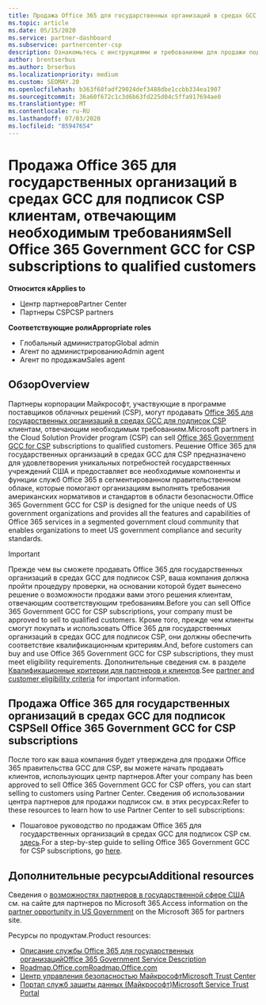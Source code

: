 ```yaml
---
title: Продажа Office 365 для государственных организаций в средах GCC в рамках CSP
ms.topic: article
ms.date: 05/15/2020
ms.service: partner-dashboard
ms.subservice: partnercenter-csp
description: Ознакомьтесь с инструкциями и требованиями для продажи подписок на Office 365 правительства GCC для CSP в квалифицированных США клиентов или подрядчиков для государственных организаций.
author: brentserbus
ms.author: brserbus
ms.localizationpriority: medium
ms.custom: SEOMAY.20
ms.openlocfilehash: b363f68fadf29024def3488dbe1ccbb334ea1907
ms.sourcegitcommit: 36a60f672c1c3d6b63fd225d04c5ffa917694ae0
ms.translationtype: MT
ms.contentlocale: ru-RU
ms.lasthandoff: 07/03/2020
ms.locfileid: "85947654"
---
```

# <a name="sell-office-365-government-gcc-for-csp-subscriptions-to-qualified-customers"></a><span data-ttu-id="2e207-103">Продажа Office 365 для государственных организаций в средах GCC для подписок CSP клиентам, отвечающим необходимым требованиям</span><span class="sxs-lookup"><span data-stu-id="2e207-103">Sell Office 365 Government GCC for CSP subscriptions to qualified customers</span></span>

<span data-ttu-id="2e207-104">**Относится к**</span><span class="sxs-lookup"><span data-stu-id="2e207-104">**Applies to**</span></span>

- <span data-ttu-id="2e207-105">Центр партнеров</span><span class="sxs-lookup"><span data-stu-id="2e207-105">Partner Center</span></span>
- <span data-ttu-id="2e207-106">Партнеры CSP</span><span class="sxs-lookup"><span data-stu-id="2e207-106">CSP partners</span></span>

<span data-ttu-id="2e207-107">**Соответствующие роли**</span><span class="sxs-lookup"><span data-stu-id="2e207-107">**Appropriate roles**</span></span>

- <span data-ttu-id="2e207-108">Глобальный администратор</span><span class="sxs-lookup"><span data-stu-id="2e207-108">Global admin</span></span>
- <span data-ttu-id="2e207-109">Агент по администрированию</span><span class="sxs-lookup"><span data-stu-id="2e207-109">Admin agent</span></span>
- <span data-ttu-id="2e207-110">Агент по продажам</span><span class="sxs-lookup"><span data-stu-id="2e207-110">Sales agent</span></span>

## <a name="overview"></a><span data-ttu-id="2e207-111">Обзор</span><span class="sxs-lookup"><span data-stu-id="2e207-111">Overview</span></span>

<span data-ttu-id="2e207-112">Партнеры корпорации Майкрософт, участвующие в программе поставщиков облачных решений (CSP), могут продавать [Office 365 для государственных организаций в средах GCC для подписок CSP](https://www.microsoft.com/microsoft-365/partners/governmentforCSP) клиентам, отвечающим необходимым требованиям.</span><span class="sxs-lookup"><span data-stu-id="2e207-112">Microsoft partners in the Cloud Solution Provider program (CSP) can sell [Office 365 Government GCC for CSP](https://www.microsoft.com/microsoft-365/partners/governmentforCSP) subscriptions to qualified customers.</span></span> <span data-ttu-id="2e207-113">Решение Office 365 для государственных организаций в средах GCC для CSP предназначено для удовлетворения уникальных потребностей государственных учреждений США и предоставляет все необходимые компоненты и функции служб Office 365 в сегментированном правительственном облаке, которые помогают организациям выполнять требования американских нормативов и стандартов в области безопасности.</span><span class="sxs-lookup"><span data-stu-id="2e207-113">Office 365 Government GCC for CSP is designed for the unique needs of US government organizations and provides all the features and capabilities of Office 365 services in a segmented government cloud community that enables organizations to meet US government compliance and security standards.</span></span> 

>[!IMPORTANT] 
><span data-ttu-id="2e207-114">Прежде чем вы сможете продавать Office 365 для государственных организаций в средах GCC для подписок CSP, ваша компания должна пройти процедуру проверки, на основании которой будет вынесено решение о возможности продажи вами этого решения клиентам, отвечающим соответствующим требованиям.</span><span class="sxs-lookup"><span data-stu-id="2e207-114">Before you can sell Office 365 Government GCC for CSP subscriptions, your company must be approved to sell to qualified customers.</span></span> <span data-ttu-id="2e207-115">Кроме того, прежде чем клиенты смогут покупать и использовать Office 365 для государственных организаций в средах GCC для подписок CSP, они должны обеспечить соответствие квалификационным критериям.</span><span class="sxs-lookup"><span data-stu-id="2e207-115">And, before customers can buy and use Office 365 Government GCC for CSP subscriptions, they must meet eligibility requirements.</span></span> <span data-ttu-id="2e207-116">Дополнительные сведения см. в разделе [Квалификационные критерии для партнеров и клиентов](csp-gcc-validate.md).</span><span class="sxs-lookup"><span data-stu-id="2e207-116">See [partner and customer eligibility criteria](csp-gcc-validate.md) for important information.</span></span>


## <a name="sell-office-365-government-gcc-for-csp-subscriptions"></a><span data-ttu-id="2e207-117">Продажа Office 365 для государственных организаций в средах GCC для подписок CSP</span><span class="sxs-lookup"><span data-stu-id="2e207-117">Sell Office 365 Government GCC for CSP subscriptions</span></span>

<span data-ttu-id="2e207-118">После того как ваша компания будет утверждена для продажи Office 365 правительства GCC для CSP, вы можете начать продавать клиентов, использующих центр партнеров.</span><span class="sxs-lookup"><span data-stu-id="2e207-118">After your company has been approved to sell Office 365 Government GCC for CSP offers, you can start selling to customers using Partner Center.</span></span> <span data-ttu-id="2e207-119">Сведения об использовании центра партнеров для продажи подписок см. в этих ресурсах:</span><span class="sxs-lookup"><span data-stu-id="2e207-119">Refer to these resources to learn how to use Partner Center to sell subscriptions:</span></span> 

-   <span data-ttu-id="2e207-120">Пошаговое руководство по продажам Office 365 для государственных организаций в средах GCC для подписок CSP см. [здесь](https://go.microsoft.com/fwlink/?linkid=2007323).</span><span class="sxs-lookup"><span data-stu-id="2e207-120">For a step-by-step guide to selling Office 365 Government GCC for CSP subscriptions, go [here](https://go.microsoft.com/fwlink/?linkid=2007323).</span></span>  


## <a name="additional-resources"></a><span data-ttu-id="2e207-121">Дополнительные ресурсы</span><span class="sxs-lookup"><span data-stu-id="2e207-121">Additional resources</span></span>

<span data-ttu-id="2e207-122">Сведения о [возможностях партнеров в государственной сфере США](https://www.microsoft.com/microsoft-365/partners/governmentforCSP) см. на сайте для партнеров по Microsoft 365.</span><span class="sxs-lookup"><span data-stu-id="2e207-122">Access information on the [partner opportunity in US Government](https://www.microsoft.com/microsoft-365/partners/governmentforCSP) on the Microsoft 365 for partners site.</span></span>

<span data-ttu-id="2e207-123">Ресурсы по продуктам.</span><span class="sxs-lookup"><span data-stu-id="2e207-123">Product resources:</span></span>

- [<span data-ttu-id="2e207-124">Описание службы Office 365 для государственных организаций</span><span class="sxs-lookup"><span data-stu-id="2e207-124">Office 365 Government Service Description</span></span>](https://technet.microsoft.com/library/mt774581.aspx)
- [<span data-ttu-id="2e207-125">Roadmap.Office.com</span><span class="sxs-lookup"><span data-stu-id="2e207-125">Roadmap.Office.com</span></span>](https://products.office.com/business/office-365-roadmap)
- [<span data-ttu-id="2e207-126">Центр управления безопасностью Майкрософт</span><span class="sxs-lookup"><span data-stu-id="2e207-126">Microsoft Trust Center</span></span>](https://www.microsoft.com/TrustCenter/)
- [<span data-ttu-id="2e207-127">Портал служб защиты данных (Майкрософт)</span><span class="sxs-lookup"><span data-stu-id="2e207-127">Microsoft Service Trust Portal</span></span>](https://aka.ms/STP)


